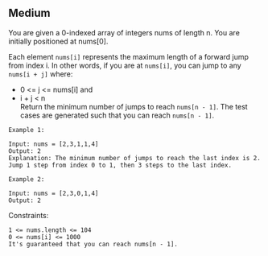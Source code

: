 Medium
---
You are given a 0-indexed array of integers nums of length n. You are initially positioned at nums[0].

Each element `nums[i]` represents the maximum length of a forward jump from index i. In other words, if you are at `nums[i]`, you can jump to any `nums[i + j]` where:

* 0 <= j <= nums[i] and
* i + j < n  
Return the minimum number of jumps to reach `nums[n - 1]`. The test cases are generated such that you can reach `nums[n - 1]`.

 
```
Example 1:

Input: nums = [2,3,1,1,4]
Output: 2
Explanation: The minimum number of jumps to reach the last index is 2. Jump 1 step from index 0 to 1, then 3 steps to the last index.

Example 2:

Input: nums = [2,3,0,1,4]
Output: 2
``` 

Constraints:
```
1 <= nums.length <= 104
0 <= nums[i] <= 1000
It's guaranteed that you can reach nums[n - 1].
```
